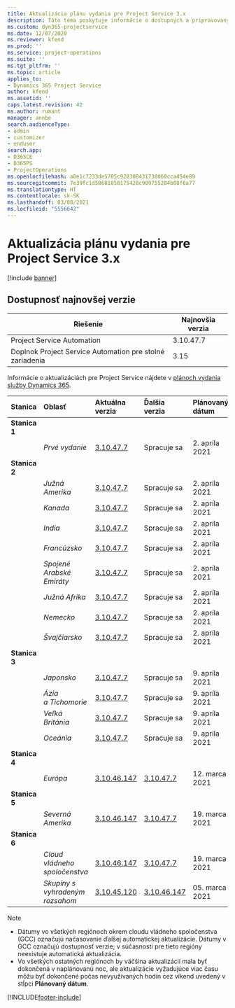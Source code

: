 ```yaml
---
title: Aktualizácia plánu vydania pre Project Service 3.x
description: Táto téma poskytuje informácie o dostupných a pripravovaných vydaniach aplikácie Dynamics 365 Project Service Automation.
ms.custom: dyn365-projectservice
ms.date: 12/07/2020
ms.reviewer: kfend
ms.prod: ''
ms.service: project-operations
ms.suite: ''
ms.tgt_pltfrm: ''
ms.topic: article
applies_to:
- Dynamics 365 Project Service
author: kfend
ms.assetid: ''
caps.latest.revision: 42
ms.author: rumant
manager: annbe
search.audienceType:
- admin
- customizer
- enduser
search.app:
- D365CE
- D365PS
- ProjectOperations
ms.openlocfilehash: a8e1c7233de5705c928308431738060cca454e89
ms.sourcegitcommit: 7e39fc1d50681850175428c909755204b08f0a77
ms.translationtype: HT
ms.contentlocale: sk-SK
ms.lasthandoff: 03/08/2021
ms.locfileid: "5556642"
---
```

# <a name="update-release-schedule-for-project-service-3x"></a>Aktualizácia plánu vydania pre Project Service 3.x

[!include [banner](../includes/psa-now-project-operations.md)]

## <a name="latest-version-availability"></a>Dostupnosť najnovšej verzie

| Riešenie  | Najnovšia verzia |
|-------|----|
| Project Service Automation    | 3.10.47.7 |
| Doplnok Project Service Automation pre stolné zariadenia                | 3.15          |

Informácie o aktualizáciách pre Project Service nájdete v [plánoch vydania služby Dynamics 365](https://docs.microsoft.com/dynamics365/release-plans/). 

| Stanica  | Oblasť | Aktuálna verzia | Ďalšia verzia |  Plánovaný dátum
| :---   | :---   | :---   | :---   |:---   |         
|<strong>Stanica 1</strong> | |  |  | |
| | <i>Prvé vydanie</i> | [3.10.47.7](whats-new-ur-29.md) | Spracuje sa | 2. apríla 2021
|<strong>Stanica 2</strong> | |  |  | |
| | <i>Južná Amerika</i> | [3.10.47.7](whats-new-ur-29.md) | Spracuje sa | 2. apríla 2021
| | <i>Kanada</i> | [3.10.47.7](whats-new-ur-29.md) | Spracuje sa | 2. apríla 2021
| | <i>India</i> | [3.10.47.7](whats-new-ur-29.md) | Spracuje sa | 2. apríla 2021
| | <i>Francúzsko</i> | [3.10.47.7](whats-new-ur-29.md) | Spracuje sa | 2. apríla 2021
| | <i>Spojené Arabské Emiráty</i> | [3.10.47.7](whats-new-ur-29.md) | Spracuje sa | 2. apríla 2021
| | <i>Južná Afrika</i> | [3.10.47.7](whats-new-ur-29.md) | Spracuje sa | 2. apríla 2021
| | <i>Nemecko</i> | [3.10.47.7](whats-new-ur-29.md) | Spracuje sa | 2. apríla 2021
| | <i>Švajčiarsko</i> | [3.10.47.7](whats-new-ur-29.md) | Spracuje sa | 2. apríla 2021
|<strong>Stanica 3</strong> | |  |  | |
| | <i>Japonsko</i> | [3.10.47.7](whats-new-ur-29.md) | Spracuje sa | 9. apríla 2021
| | <i>Ázia a Tichomorie</i> | [3.10.47.7](whats-new-ur-29.md) | Spracuje sa | 9. apríla 2021
| | <i>Veľká Británia</i> | [3.10.47.7](whats-new-ur-29.md) | Spracuje sa | 9. apríla 2021
| | <i>Oceánia</i> | [3.10.47.7](whats-new-ur-29.md) | Spracuje sa | 9. apríla 2021
|<strong>Stanica 4</strong> | |  |  | |
| | <i>Európa</i> | [3.10.46.147](whats-new-ur-28-6.md) | [3.10.47.7](whats-new-ur-29.md) | 12. marca 2021
|<strong>Stanica 5</strong> | |  |  | |
| | <i>Severná Amerika</i> | [3.10.46.147](whats-new-ur-28-6.md) | [3.10.47.7](whats-new-ur-29.md) | 19. marca 2021
|<strong>Stanica 6</strong> | |  |  | |
| | <i>Cloud vládneho spoločenstva</i> | [3.10.46.147](whats-new-ur-28-6.md) | [3.10.47.7](whats-new-ur-29.md) | 19. marca 2021
| | <i>Skupiny s vyhradeným rozsahom</i> | [3.10.45.120](whats-new-ur-27-6.md) | [3.10.46.147](whats-new-ur-28-6.md) | 05. marca 2021

>[!Note]
> - Dátumy vo všetkých regiónoch okrem cloudu vládneho spoločenstva (GCC) označujú načasovanie ďalšej automatickej aktualizácie. Dátumy v GCC označujú dostupnosť verzie; v súčasnosti pre tieto regióny neexistuje automatická aktualizácia.
> - Vo všetkých ostatných regiónoch by väčšina aktualizácií mala byť dokončená v naplánovanú noc, ale aktualizácie vyžadujúce viac času môžu byť dokončené počas nevyužívaných hodín cez víkend uvedený v stĺpci **Plánovaný dátum**.


[!INCLUDE[footer-include](../includes/footer-banner.md)]
